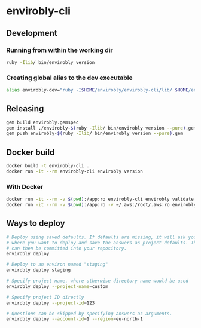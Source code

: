 # envirobly-cli

## Development

### Running from within the working dir

```sh
ruby -Ilib/ bin/envirobly version
```

### Creating global alias to the dev executable

```sh
alias envirobly-dev="ruby -I$HOME/envirobly/envirobly-cli/lib/ $HOME/envirobly/envirobly-cli/bin/envirobly"
```

## Releasing

```sh
gem build envirobly.gemspec
gem install ./envirobly-$(ruby -Ilib/ bin/envirobly version --pure).gem --no-document
gem push envirobly-$(ruby -Ilib/ bin/envirobly version --pure).gem
```

## Docker build

```sh
docker build -t envirobly-cli .
docker run -it --rm envirobly-cli envirobly version
```

### With Docker

```sh
docker run -it --rm -v $(pwd):/app:ro envirobly-cli envirobly validate
docker run -it --rm -v $(pwd):/app:ro -v ~/.aws:/root/.aws:ro envirobly-cli envirobly push <s3-region> <s3-bucket>
```

## Ways to deploy

```sh
# Deploy using saved defaults. If defaults are missing, it will ask you
# where you want to deploy and save the answers as project defaults. These
# can then be committed into your repository.
envirobly deploy

# Deploy to an environ named "staging"
envirobly deploy staging

# Specify project name, where otherwise directory name would be used
envirobly deploy --project-name=custom

# Specify project ID directly
envirobly deploy --project-id=123

# Questions can be skipped by specifying answers as arguments.
envirobly deploy --account-id=1 --region=eu-north-1
```

